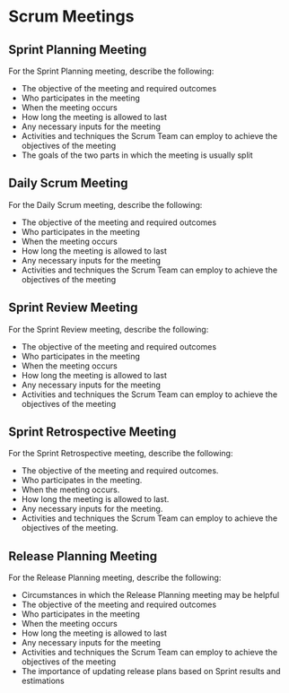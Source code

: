 # Scrum Meetings
##	 Sprint Planning Meeting
For	the Sprint Planning meeting, describe the following:
- The objective of the meeting and required	outcomes
- Who participates in	the meeting
- When the meeting occurs
- How long the meeting is	allowed	to last
- Any necessary inputs for	the meeting
- Activities and techniques the Scrum Team can employ to achieve the objectives of	the	meeting
- The goals	of the two parts	in which the meeting is usually split

## Daily Scrum Meeting
For	the Daily	Scrum meeting, describe	the following:
- The objective of the meeting and required	outcomes
- Who participates in	the meeting
- When	the meeting occurs
- How long the meeting is	allowed	to last
- Any necessary inputs for	the meeting
- Activities and techniques the Scrum Team can employ to achieve the objectives of	the	meeting

## Sprint Review	Meeting
For	the Sprint Review meeting, describe the following:
- The objective of the meeting and required	outcomes
- Who participates in	the meeting
- When the meeting occurs
- How long the meeting is	allowed	to last
- Any necessary inputs for	the meeting
- Activities and techniques the Scrum Team can employ to achieve the objectives of the meeting

## Sprint Retrospective Meeting
For	the Sprint Retrospective meeting, describe the following:
- The objective of the meeting and required	outcomes.
- Who participates in	the meeting.
- When	the meeting occurs.
- How long the meeting is	allowed	to last.
- Any necessary inputs for	the meeting.
- Activities and techniques the Scrum Team can employ to achieve the objectives of	the	meeting.

## Release Planning Meeting
For	the Release Planning meeting, describe	the following:
- Circumstances in which the Release Planning meeting may be helpful
- The objective of the meeting and required	outcomes
- Who participates in	the meeting
- When	the meeting occurs
- How long the meeting is	allowed	to last
- Any necessary inputs for	the meeting
- Activities and techniques the Scrum Team can employ to achieve the objectives of	the	meeting
- The importance of	updating release plans	based on Sprint results and estimations
